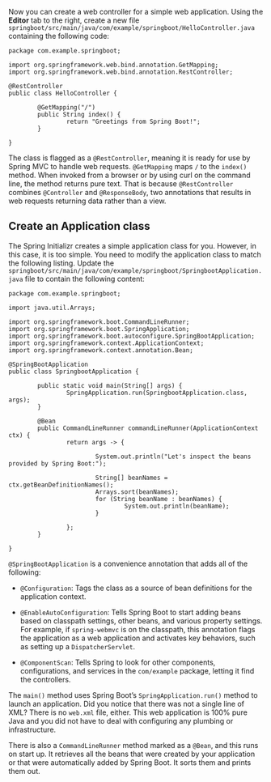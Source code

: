 Now you can create a web controller for a simple web application. Using
the **Editor** tab to the right, create a new file
`springboot/src/main/java/com/example/springboot/HelloController.java`
containing the following code:

    package com.example.springboot;

    import org.springframework.web.bind.annotation.GetMapping;
    import org.springframework.web.bind.annotation.RestController;

    @RestController
    public class HelloController {

            @GetMapping("/")
            public String index() {
                    return "Greetings from Spring Boot!";
            }

    }

The class is flagged as a `@RestController`, meaning it is ready for use
by Spring MVC to handle web requests. `@GetMapping` maps `/` to the
`index()` method. When invoked from a browser or by using curl on the
command line, the method returns pure text. That is because
`@RestController` combines `@Controller` and `@ResponseBody`, two
annotations that results in web requests returning data rather than a
view.

## Create an Application class

The Spring Initializr creates a simple application class for you.
However, in this case, it is too simple. You need to modify the
application class to match the following listing. Update the
`springboot/src/main/java/com/example/springboot/SpringbootApplication.java`
file to contain the following content:

    package com.example.springboot;

    import java.util.Arrays;

    import org.springframework.boot.CommandLineRunner;
    import org.springframework.boot.SpringApplication;
    import org.springframework.boot.autoconfigure.SpringBootApplication;
    import org.springframework.context.ApplicationContext;
    import org.springframework.context.annotation.Bean;

    @SpringBootApplication
    public class SpringbootApplication {

            public static void main(String[] args) {
                    SpringApplication.run(SpringbootApplication.class, args);
            }

            @Bean
            public CommandLineRunner commandLineRunner(ApplicationContext ctx) {
                    return args -> {

                            System.out.println("Let's inspect the beans provided by Spring Boot:");

                            String[] beanNames = ctx.getBeanDefinitionNames();
                            Arrays.sort(beanNames);
                            for (String beanName : beanNames) {
                                    System.out.println(beanName);
                            }

                    };
            }

    }

`@SpringBootApplication` is a convenience annotation that adds all of
the following:

- `@Configuration`: Tags the class as a source of bean definitions for
  the application context.

- `@EnableAutoConfiguration`: Tells Spring Boot to start adding beans
  based on classpath settings, other beans, and various property
  settings. For example, if `spring-webmvc` is on the classpath, this
  annotation flags the application as a web application and activates
  key behaviors, such as setting up a `DispatcherServlet`.

- `@ComponentScan`: Tells Spring to look for other components,
  configurations, and services in the `com/example` package, letting
  it find the controllers.

The `main()` method uses Spring Boot’s `SpringApplication.run()` method
to launch an application. Did you notice that there was not a single
line of XML? There is no `web.xml` file, either. This web application is
100% pure Java and you did not have to deal with configuring any
plumbing or infrastructure.

There is also a `CommandLineRunner` method marked as a `@Bean`, and this
runs on start up. It retrieves all the beans that were created by your
application or that were automatically added by Spring Boot. It sorts
them and prints them out.
